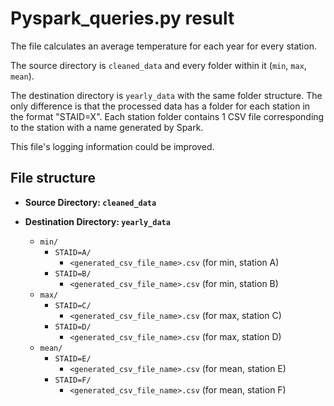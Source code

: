 # Pyspark_queries.py result

The file calculates an average temperature for each year for every station.

The source directory is `cleaned_data` and every folder within it (`min`, `max`, `mean`).

The destination directory is `yearly_data` with the same folder structure. The only difference is that the processed data has a folder for each station in the format "STAID=X".
Each station folder contains 1 CSV file corresponding to the station with a name generated by Spark.

This file's logging information could be improved.

## File structure

- **Source Directory: `cleaned_data`**

- **Destination Directory: `yearly_data`**

  - `min/`
    - `STAID=A/`
      - `<generated_csv_file_name>.csv` (for min, station A)
    - `STAID=B/`
      - `<generated_csv_file_name>.csv` (for min, station B)
  - `max/`
    - `STAID=C/`
      - `<generated_csv_file_name>.csv` (for max, station C)
    - `STAID=D/`
      - `<generated_csv_file_name>.csv` (for max, station D)
  - `mean/`
    - `STAID=E/`
      - `<generated_csv_file_name>.csv` (for mean, station E)
    - `STAID=F/`
      - `<generated_csv_file_name>.csv` (for mean, station F)
